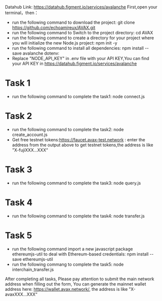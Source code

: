 Datahub Link: https://datahub.figment.io/services/avalanche
First,open your terminal，then：
* run the following command to download the project:
  git clone https://github.com/echoamireux/AVAX.git
* run the following command to Switch to the project directory:
  cd AVAX
* run the following command to create a directory for your project where you will initialize the new Node.js project:
  npm init -y
* run the following command to install all dependencies:
  npm install --save avalanche dotenv:
* Replace "NODE_API_KEY" in .env file with your API KEY,You can find your API KEY in https://datahub.figment.io/services/avalanche

# Task 1
* run the following command to complete the task1:
  node connect.js

# Task 2
* run the following command to complete the task2:
  node create_account.js
* Get free testnet tokens:https://faucet.avax-test.network :
  enter the address from the output above to get testnet tokens,the address is like "X-fujiXXX...XXX“

# Task 3
* run the following command to complete the task3:
  node query.js

# Task 4
* run the following command to complete the task4:
  node transfer.js

# Task 5
* run the following command  import a new javascript package ethereumjs-util to deal with Ethereum-based credentials:
  npm install --save ethereumjs-util
* run the following commang to complete the task5:
  node interchain_transfer.js

After completing all tasks, Please pay attention to submit the main network address when filling out the form, You can generate the mainnet wallet address here:
https://wallet.avax.network/, the address is like "X-avaxXXX...XXX“

